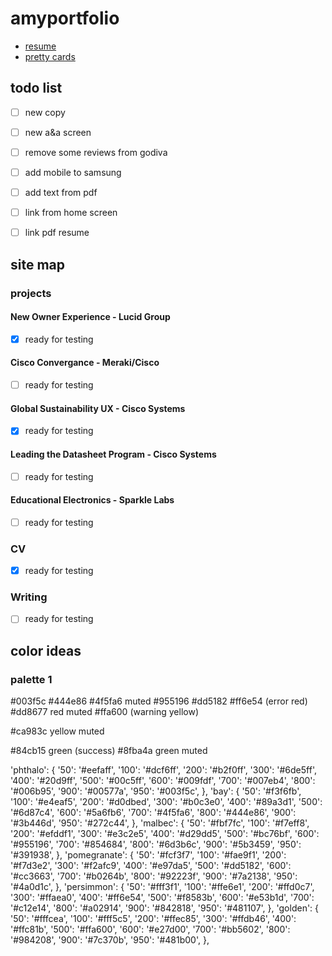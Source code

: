# amyportfolio

- [resume](https://docs.google.com/document/d/1_k6CJCJ7g-P25gwBe9ouA1UfC4_tw9ju/edit)
- [pretty cards](https://www.lonelyplanet.com/france/provence/marseille)

## todo list

- [ ] new copy
- [ ] new a&a screen
- [ ] remove some reviews from godiva
- [ ] add mobile to samsung
- [ ] add text from pdf
- [ ] link from home screen

- [ ] link pdf resume

## site map

### projects
#### New Owner Experience - Lucid Group
- [x] ready for testing
#### Cisco Convergance - Meraki/Cisco
- [ ] ready for testing
#### Global Sustainability UX - Cisco Systems
- [x] ready for testing
#### Leading the Datasheet Program - Cisco Systems
- [ ] ready for testing
#### Educational Electronics - Sparkle Labs
- [ ] ready for testing
### CV
- [x] ready for testing
### Writing
- [ ] ready for testing

## color ideas

### palette 1

#003f5c
#444e86
#4f5fa6 muted
#955196
#dd5182
#ff6e54 (error red)
#dd8677 red muted
#ffa600 (warning yellow)


#ca983c yellow muted

#84cb15 green (success)
#8fba4a green muted

'phthalo': {
    '50': '#eefaff',
    '100': '#dcf6ff',
    '200': '#b2f0ff',
    '300': '#6de5ff',
    '400': '#20d9ff',
    '500': '#00c5ff',
    '600': '#009fdf',
    '700': '#007eb4',
    '800': '#006b95',
    '900': '#00577a',
    '950': '#003f5c',
},
'bay': {
    '50': '#f3f6fb',
    '100': '#e4eaf5',
    '200': '#d0dbed',
    '300': '#b0c3e0',
    '400': '#89a3d1',
    '500': '#6d87c4',
    '600': '#5a6fb6',
    '700': '#4f5fa6',
    '800': '#444e86',
    '900': '#3b446d',
    '950': '#272c44',
},
'malbec': {
    '50': '#fbf7fc',
    '100': '#f7eff8',
    '200': '#efddf1',
    '300': '#e3c2e5',
    '400': '#d29dd5',
    '500': '#bc76bf',
    '600': '#955196',
    '700': '#854684',
    '800': '#6d3b6c',
    '900': '#5b3459',
    '950': '#391938',
},
'pomegranate': {
    '50': '#fcf3f7',
    '100': '#fae9f1',
    '200': '#f7d3e2',
    '300': '#f2afc9',
    '400': '#e97da5',
    '500': '#dd5182',
    '600': '#cc3663',
    '700': '#b0264b',
    '800': '#92223f',
    '900': '#7a2138',
    '950': '#4a0d1c',
},
'persimmon': {
    '50': '#fff3f1',
    '100': '#ffe6e1',
    '200': '#ffd0c7',
    '300': '#ffaea0',
    '400': '#ff6e54',
    '500': '#f8583b',
    '600': '#e53b1d',
    '700': '#c12e14',
    '800': '#a02914',
    '900': '#842818',
    '950': '#481107',
},
'golden': {
    '50': '#fffcea',
    '100': '#fff5c5',
    '200': '#ffec85',
    '300': '#ffdb46',
    '400': '#ffc81b',
    '500': '#ffa600',
    '600': '#e27d00',
    '700': '#bb5602',
    '800': '#984208',
    '900': '#7c370b',
    '950': '#481b00',
},
